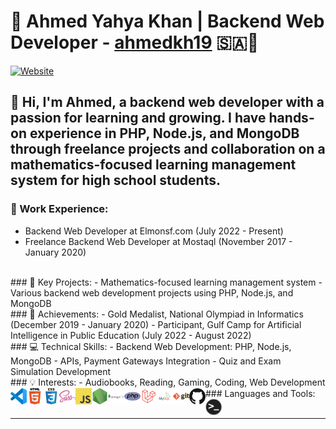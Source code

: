 # 🌟 Ahmed Yahya Khan | Backend Web Developer - [ahmedkh19][website] 🇸🇦🌟

[![Website](https://img.shields.io/website?label=thinkvolc.com&style=for-the-badge&url=https%3A%2F%2Fthinkvolc.com)](https://thinkvolc.com)

## 👋 Hi, I'm Ahmed, a backend web developer with a passion for learning and growing. I have hands-on experience in PHP, Node.js, and MongoDB through freelance projects and collaboration on a mathematics-focused learning management system for high school students.


### 🔧 Work Experience:
- Backend Web Developer at Elmonsf.com (July 2022 - Present)
- Freelance Backend Web Developer at Mostaql (November 2017 - January 2020)

<br />
### 🚀 Key Projects:
- Mathematics-focused learning management system
- Various backend web development projects using PHP, Node.js, and MongoDB

<br />
### 🏅 Achievements:
- Gold Medalist, National Olympiad in Informatics (December 2019 - January 2020)
- Participant, Gulf Camp for Artificial Intelligence in Public Education (July 2022 - August 2022)

<br />
### 💻 Technical Skills:
- Backend Web Development: PHP, Node.js, MongoDB
- APIs, Payment Gateways Integration
- Quiz and Exam Simulation Development

<br />
### 💡 Interests:
- Audiobooks, Reading, Gaming, Coding, Web Development
<br />
### Languages and Tools:

<img align="left" alt="Visual Studio Code" width="26px" src="https://raw.githubusercontent.com/github/explore/80688e429a7d4ef2fca1e82350fe8e3517d3494d/topics/visual-studio-code/visual-studio-code.png" />
<img align="left" alt="HTML5" width="26px" src="https://raw.githubusercontent.com/github/explore/80688e429a7d4ef2fca1e82350fe8e3517d3494d/topics/html/html.png" />
<img align="left" alt="CSS3" width="26px" src="https://raw.githubusercontent.com/github/explore/80688e429a7d4ef2fca1e82350fe8e3517d3494d/topics/css/css.png" />
<img align="left" alt="Sass" width="26px" src="https://raw.githubusercontent.com/github/explore/80688e429a7d4ef2fca1e82350fe8e3517d3494d/topics/sass/sass.png" />
<img align="left" alt="JavaScript" width="26px" src="https://raw.githubusercontent.com/github/explore/80688e429a7d4ef2fca1e82350fe8e3517d3494d/topics/javascript/javascript.png" />
<img align="left" alt="Node.js" width="26px" src="https://raw.githubusercontent.com/github/explore/80688e429a7d4ef2fca1e82350fe8e3517d3494d/topics/nodejs/nodejs.png" />
<img align="left" alt="MongoDB" width="26px" src="https://raw.githubusercontent.com/github/explore/80688e429a7d4ef2fca1e82350fe8e3517d3494d/topics/mongodb/mongodb.png" />
<img align="left" alt="PHP" width="26px" src="https://raw.githubusercontent.com/github/explore/80688e429a7d4ef2fca1e82350fe8e3517d3494d/topics/php/php.png" />
<img align="left" alt="LARAVEL" width="26px" src="https://raw.githubusercontent.com/github/explore/80688e429a7d4ef2fca1e82350fe8e3517d3494d/topics/laravel/laravel.png" />
<img align="left" alt="MySQL" width="26px" src="https://raw.githubusercontent.com/github/explore/80688e429a7d4ef2fca1e82350fe8e3517d3494d/topics/mysql/mysql.png" />
<img align="left" alt="Git" width="26px" src="https://raw.githubusercontent.com/github/explore/80688e429a7d4ef2fca1e82350fe8e3517d3494d/topics/git/git.png" />
<img align="left" alt="GitHub" width="26px" src="https://raw.githubusercontent.com/github/explore/78df643247d429f6cc873026c0622819ad797942/topics/github/github.png" />
<img align="left" alt="Terminal" width="26px" src="https://raw.githubusercontent.com/github/explore/80688e429a7d4ef2fca1e82350fe8e3517d3494d/topics/terminal/terminal.png" />

<br />
<br />

---

[website]: https://thinkvolc.com
